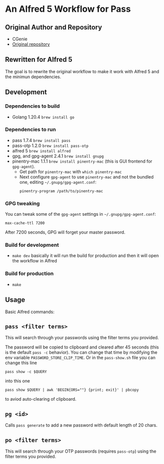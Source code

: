 # An Alfred 5 Workflow for Pass

## Original Author and Repository
- CGenie
- [Original repository](https://github.com/CGenie/alfred-pass)

## Rewritten for Alfred 5
The goal is to rewrite the original workflow to make it work with Alfred 5 and the minimun dependencies.

## Development

### Dependencies to build
- Golang 1.20.4 `brew install go`

### Dependencies to run
- pass 1.7.4 `brew install pass`
- pass-otp 1.2.0 `brew install pass-otp`
- alfred 5 `brew install alfred`
- gpg, and gpg-agent 2.4.1 `brew install gnupg`
- pinentry-mac 1.1.1 `brew install pinentry-mac` (this is GUI frontend for `gpg-agent`).
  - Get path for `pinentry-mac` with `which pinentry-mac`
  - Next configure `gpg-agent` to use `pinentry-mac` and not the bundled one, editing `~/.gnupg/gpg-agent.conf`:
    ```
    pinentry-program /path/to/pinentry-mac
    ```
### GPG tweaking

You can tweak some of the `gpg-agent` settings in `~/.gnupg/gpg-agent.conf`:

```
max-cache-ttl 7200
```

After 7200 seconds, GPG will forget your master password.


### Build for development
- `make dev` basically it will run the build for production and then it will open the workflow in Alfred

### Build for production
- `make`

## Usage

Basic Alfred commands:

## `pass <filter terms>`

This will search through your passwords using the filter terms you provided.

The password will be copied to clipboard and cleared after 45 seconds (this is the default
`pass -c` behavior).  You can change that time by modifying the env variable
`PASSWORD_STORE_CLIP_TIME`. Or in the `pass-show.sh` file you can change this line

```
pass show -c $QUERY
```

into this one

```
pass show $QUERY | awk 'BEGIN{ORS=""} {print; exit}' | pbcopy
```

to aviod auto-clearing of clipboard.

## `pg <id>`

Calls `pass generate` to add a new password with default length of 20 chars.

## `po <filter terms>`

This will search through your OTP passwords (requires `pass-otp`) using the filter terms you provided.
